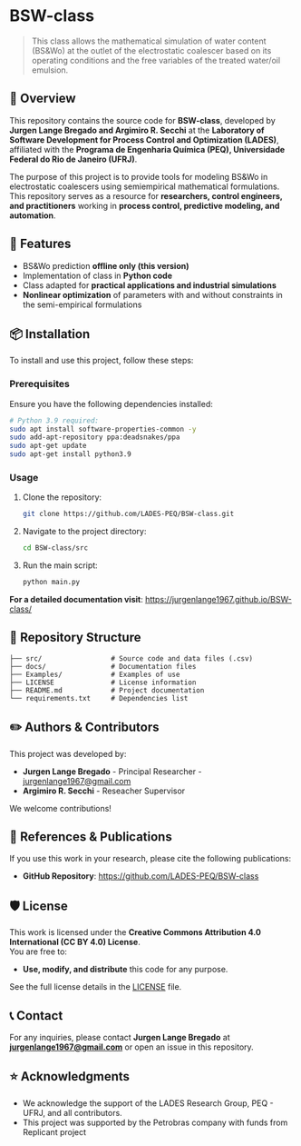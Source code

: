 # BSW-class
> This class allows the mathematical simulation of water content (BS&Wo) at the outlet of the electrostatic coalescer based on its operating conditions and the free variables of the treated water/oil emulsion.

## 📖 Overview
This repository contains the source code for **BSW-class**, developed by **Jurgen Lange Bregado and Argimiro R. Secchi** at the **Laboratory of Software Development for Process Control and Optimization (LADES)**, affiliated with the **Programa de Engenharia Química (PEQ), Universidade Federal do Rio de Janeiro (UFRJ)**.

The purpose of this project is to provide tools for modeling BS&Wo in electrostatic coalescers using semiempirical mathematical formulations. This repository serves as a resource for **researchers, control engineers, and practitioners**  working in **process control, predictive modeling, and automation**.

## 🚀 Features
- BS&Wo prediction **offline only (this version)**
- Implementation of class in **Python code**
- Class adapted for **practical applications and industrial simulations**
- **Nonlinear optimization** of parameters with and without constraints in the semi-empirical formulations

## 📦 Installation
To install and use this project, follow these steps:

### Prerequisites
Ensure you have the following dependencies installed:
```bash
# Python 3.9 required:
sudo apt install software-properties-common -y
sudo add-apt-repository ppa:deadsnakes/ppa
sudo apt-get update
sudo apt-get install python3.9
```

### Usage
1. Clone the repository:
   ```bash
   git clone https://github.com/LADES-PEQ/BSW-class.git
   ```
2. Navigate to the project directory:
   ```bash
   cd BSW-class/src
   ```
3. Run the main script:
   ```bash
   python main.py
   ```
**For a detailed documentation visit**: https://jurgenlange1967.github.io/BSW-class/ 

## 📂 Repository Structure
```
├── src/                 # Source code and data files (.csv)
├── docs/                # Documentation files
├── Examples/            # Examples of use
├── LICENSE              # License information
├── README.md            # Project documentation
└── requirements.txt     # Dependencies list
```

## ✏️ Authors & Contributors
This project was developed by:

- **Jurgen Lange Bregado** - Principal Researcher - jurgenlange1967@gmail.com
- **Argimiro R. Secchi**   - Reseacher Supervisor

We welcome contributions!

## 🔬 References & Publications
If you use this work in your research, please cite the following publications:
- **GitHub Repository**: https://github.com/LADES-PEQ/BSW-class

## 🛡 License
This work is licensed under the **Creative Commons Attribution 4.0 International (CC BY 4.0) License**.  
You are free to:
- **Use, modify, and distribute** this code for any purpose.

See the full license details in the [LICENSE](LICENSE) file.

## 📞 Contact
For any inquiries, please contact **Jurgen Lange Bregado** at **jurgenlange1967@gmail.com** or open an issue in this repository.

## ⭐ Acknowledgments
- We acknowledge the support of the LADES Research Group, PEQ - UFRJ, and all contributors.
- This project was supported by the Petrobras company with funds from Replicant project

